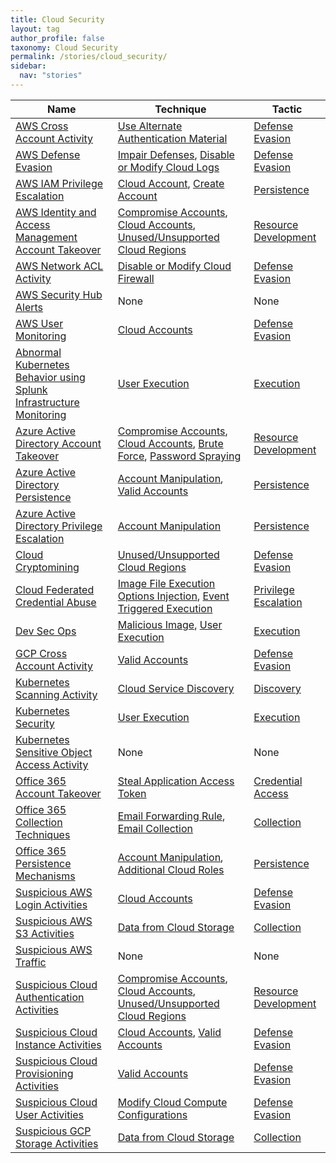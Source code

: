 ```yaml
---
title: Cloud Security
layout: tag
author_profile: false
taxonomy: Cloud Security
permalink: /stories/cloud_security/
sidebar:
  nav: "stories"
---
```


| Name        | Technique   | Tactic       |
| ----------- | ----------- |--------------|
| [AWS Cross Account Activity](/stories/aws_cross_account_activity/) | [Use Alternate Authentication Material](/tags/#use-alternate-authentication-material) | [Defense Evasion](/tags/#defense-evasion) |
| [AWS Defense Evasion](/stories/aws_defense_evasion/) | [Impair Defenses](/tags/#impair-defenses), [Disable or Modify Cloud Logs](/tags/#disable-or-modify-cloud-logs) | [Defense Evasion](/tags/#defense-evasion) |
| [AWS IAM Privilege Escalation](/stories/aws_iam_privilege_escalation/) | [Cloud Account](/tags/#cloud-account), [Create Account](/tags/#create-account) | [Persistence](/tags/#persistence) |
| [AWS Identity and Access Management Account Takeover](/stories/aws_identity_and_access_management_account_takeover/) | [Compromise Accounts](/tags/#compromise-accounts), [Cloud Accounts](/tags/#cloud-accounts), [Unused/Unsupported Cloud Regions](/tags/#unused/unsupported-cloud-regions) | [Resource Development](/tags/#resource-development) |
| [AWS Network ACL Activity](/stories/aws_network_acl_activity/) | [Disable or Modify Cloud Firewall](/tags/#disable-or-modify-cloud-firewall) | [Defense Evasion](/tags/#defense-evasion) |
| [AWS Security Hub Alerts]() | None | None |
| [AWS User Monitoring](/stories/aws_user_monitoring/) | [Cloud Accounts](/tags/#cloud-accounts) | [Defense Evasion](/tags/#defense-evasion) |
| [Abnormal Kubernetes Behavior using Splunk Infrastructure Monitoring](/stories/abnormal_kubernetes_behavior_using_splunk_infrastructure_monitoring/) | [User Execution](/tags/#user-execution) | [Execution](/tags/#execution) |
| [Azure Active Directory Account Takeover](/stories/azure_active_directory_account_takeover/) | [Compromise Accounts](/tags/#compromise-accounts), [Cloud Accounts](/tags/#cloud-accounts), [Brute Force](/tags/#brute-force), [Password Spraying](/tags/#password-spraying) | [Resource Development](/tags/#resource-development) |
| [Azure Active Directory Persistence](/stories/azure_active_directory_persistence/) | [Account Manipulation](/tags/#account-manipulation), [Valid Accounts](/tags/#valid-accounts) | [Persistence](/tags/#persistence) |
| [Azure Active Directory Privilege Escalation](/stories/azure_active_directory_privilege_escalation/) | [Account Manipulation](/tags/#account-manipulation) | [Persistence](/tags/#persistence) |
| [Cloud Cryptomining](/stories/cloud_cryptomining/) | [Unused/Unsupported Cloud Regions](/tags/#unused/unsupported-cloud-regions) | [Defense Evasion](/tags/#defense-evasion) |
| [Cloud Federated Credential Abuse](/stories/cloud_federated_credential_abuse/) | [Image File Execution Options Injection](/tags/#image-file-execution-options-injection), [Event Triggered Execution](/tags/#event-triggered-execution) | [Privilege Escalation](/tags/#privilege-escalation) |
| [Dev Sec Ops](/stories/dev_sec_ops/) | [Malicious Image](/tags/#malicious-image), [User Execution](/tags/#user-execution) | [Execution](/tags/#execution) |
| [GCP Cross Account Activity](/stories/gcp_cross_account_activity/) | [Valid Accounts](/tags/#valid-accounts) | [Defense Evasion](/tags/#defense-evasion) |
| [Kubernetes Scanning Activity](/stories/kubernetes_scanning_activity/) | [Cloud Service Discovery](/tags/#cloud-service-discovery) | [Discovery](/tags/#discovery) |
| [Kubernetes Security](/stories/kubernetes_security/) | [User Execution](/tags/#user-execution) | [Execution](/tags/#execution) |
| [Kubernetes Sensitive Object Access Activity]() | None | None |
| [Office 365 Account Takeover](/stories/office_365_account_takeover/) | [Steal Application Access Token](/tags/#steal-application-access-token) | [Credential Access](/tags/#credential-access) |
| [Office 365 Collection Techniques](/stories/office_365_collection_techniques/) | [Email Forwarding Rule](/tags/#email-forwarding-rule), [Email Collection](/tags/#email-collection) | [Collection](/tags/#collection) |
| [Office 365 Persistence Mechanisms](/stories/office_365_persistence_mechanisms/) | [Account Manipulation](/tags/#account-manipulation), [Additional Cloud Roles](/tags/#additional-cloud-roles) | [Persistence](/tags/#persistence) |
| [Suspicious AWS Login Activities](/stories/suspicious_aws_login_activities/) | [Cloud Accounts](/tags/#cloud-accounts) | [Defense Evasion](/tags/#defense-evasion) |
| [Suspicious AWS S3 Activities](/stories/suspicious_aws_s3_activities/) | [Data from Cloud Storage](/tags/#data-from-cloud-storage) | [Collection](/tags/#collection) |
| [Suspicious AWS Traffic]() | None | None |
| [Suspicious Cloud Authentication Activities](/stories/suspicious_cloud_authentication_activities/) | [Compromise Accounts](/tags/#compromise-accounts), [Cloud Accounts](/tags/#cloud-accounts), [Unused/Unsupported Cloud Regions](/tags/#unused/unsupported-cloud-regions) | [Resource Development](/tags/#resource-development) |
| [Suspicious Cloud Instance Activities](/stories/suspicious_cloud_instance_activities/) | [Cloud Accounts](/tags/#cloud-accounts), [Valid Accounts](/tags/#valid-accounts) | [Defense Evasion](/tags/#defense-evasion) |
| [Suspicious Cloud Provisioning Activities](/stories/suspicious_cloud_provisioning_activities/) | [Valid Accounts](/tags/#valid-accounts) | [Defense Evasion](/tags/#defense-evasion) |
| [Suspicious Cloud User Activities](/stories/suspicious_cloud_user_activities/) | [Modify Cloud Compute Configurations](/tags/#modify-cloud-compute-configurations) | [Defense Evasion](/tags/#defense-evasion) |
| [Suspicious GCP Storage Activities](/stories/suspicious_gcp_storage_activities/) | [Data from Cloud Storage](/tags/#data-from-cloud-storage) | [Collection](/tags/#collection) |